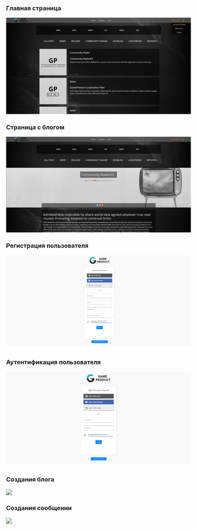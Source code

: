 ### Главная страница

<img src="media/readme/img.png"/>

###  Страница с блогом

<img src="media/readme/img_1.png"/>

### Регистрация пользователя

<img src="media/readme/img_3.png"/>

### Аутентификация пользователя

<img src="media/readme/img_2.png"/>

### Создания блога

<img src="media/readme/ryMmK6WXq7.gif"/>

### Создания сообщении

<img src="media/readme/jQGDQfiNfz.gif"/>